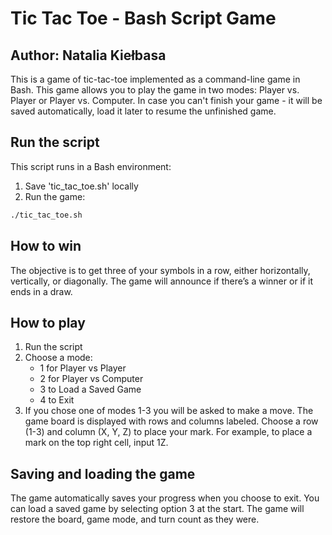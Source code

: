 # Tic Tac Toe - Bash Script Game

## Author: Natalia Kiełbasa

This is a game of tic-tac-toe implemented as a command-line game in Bash. This game allows you to play the game in two modes: 
Player vs. Player or Player vs. Computer. 
In case you can't finish your game - it will be saved automatically, load it later to resume the unfinished game.

## Run the script
This script runs in a Bash environment:
1. Save 'tic_tac_toe.sh' locally
2. Run the game: 
```bash
./tic_tac_toe.sh
```

## How to win
The objective is to get three of your symbols in a row, either horizontally, vertically, or diagonally. The game will announce if there’s a winner or if it ends in a draw.

## How to play
1. Run the script
2. Choose a mode:
    * 1 for Player vs Player
    * 2 for Player vs Computer
    * 3 to Load a Saved Game
    * 4 to Exit
3. If you chose one of modes 1-3 you will be asked to make a move. The game board is displayed with rows and columns labeled. Choose a row (1-3) and column (X, Y, Z) to place your mark. For example, to place a mark on the top right cell, input 1Z.

## Saving and loading the game
The game automatically saves your progress when you choose to exit. You can load a saved game by selecting option 3 at the start. The game will restore the board, game mode, and turn count as they were.
